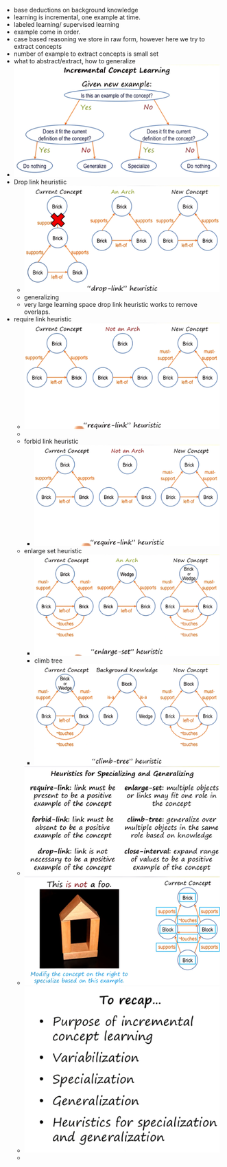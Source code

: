 - base deductions on background knowledge
- learning is incremental, one example at time.
- labeled learning/ supervised learning
- example come in order.
- case based reasoning we store in raw form, however here we try to extract concepts
- number of example to extract concepts is small set
- what to abstract/extract, how to generalize
- ![image.png](../assets/image_1717833453773_0.png)
- Drop link heuristiic
	- ![image.png](../assets/image_1717833969758_0.png)
	- generalizing
	- very large learning space drop link heuristic works  to remove overlaps.
- require link heuristic
	- ![image.png](../assets/image_1717834146853_0.png)
	-
	- forbid link heuristic
		- ![image.png](../assets/image_1717834253602_0.png)
	- enlarge set heuristic
		- ![image.png](../assets/image_1717834387587_0.png)
		- climb tree
		- ![image.png](../assets/image_1717834454248_0.png)
	- ![image.png](../assets/image_1717841311149_0.png)
	- ![image.png](../assets/image_1717842816357_0.png)
	- ![image.png](../assets/image_1717843089382_0.png)
	-